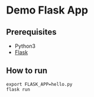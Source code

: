 # Demo Flask App

## Prerequisites

* Python3
* [Flask](https://flask.palletsprojects.com/en/1.1.x/installation/#installation) 

## How to run

    export FLASK_APP=hello.py
    flask run